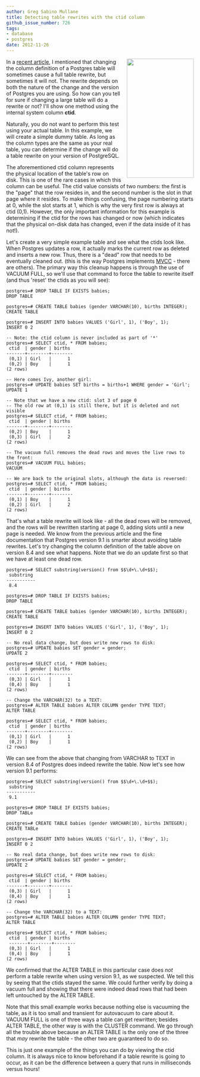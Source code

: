 ```yaml
---
author: Greg Sabino Mullane
title: Detecting table rewrites with the ctid column
github_issue_number: 726
tags:
- database
- postgres
date: 2012-11-26
---
```




<div class="separator" style="clear: both; text-align: center;"><a href="/blog/2012/11/detecting-table-rewrites-with-ctid/image-0-big.jpeg" imageanchor="1" style="clear:right; float:right; margin-left:1em; margin-bottom:1em"><img border="0" height="320" src="/blog/2012/11/detecting-table-rewrites-with-ctid/image-0.jpeg" width="180"/></a></div>

 

In a  [recent article](/blog/2012/11/postgres-alter-column-problems-and), I mentioned that changing the column definition of a  Postgres table will sometimes cause a full table rewrite, but sometimes  it will not. The rewrite depends on both the nature of the change and the  version of Postgres you are using. So how can you tell for sure if changing  a large table will do a rewrite or not? I'll show one method using the internal system column **ctid**. 

Naturally, you do not want to perform this test using your actual table.  In this example, we will create a simple dummy table. As long as the  column types are the same as your real table, you can determine if the  change will do a table rewrite on your version of PostgreSQL.

The aforementioned ctid column represents the physical location of the  table's row on disk. This is one of the rare cases in which this  column can be useful. The ctid value consists of two numbers: the first is  the "page" that the row resides in, and the second number is the slot in  that page where it resides. To make things confusing, the page numbering  starts at 0, while the slot starts at 1, which is why the very first row  is always at ctid (0,1). However, the only important information for this  example is determining if the ctid for the rows has changed or now (which  indicates that the physical on-disk data has changed, even if the data  inside of it has not!).

Let's create a very simple example table and see what the  ctids look like. When Postgres updates a row, it actually marks the  current row as deleted and inserts a new row. Thus, there is a "dead"  row that needs to be eventually cleaned out. (this is the way Postgres  implements  [MVCC](http://en.wikipedia.org/wiki/Multiversion_concurrency_control) - there are others). The primary way this cleanup  happens is through the use of VACUUM FULL, so we'll use that command to force  the table to rewrite itself (and thus 'reset' the ctids as you will see): 

```
postgres=# DROP TABLE IF EXISTS babies;
DROP TABLE

postgres=# CREATE TABLE babies (gender VARCHAR(10), births INTEGER);
CREATE TABLE

postgres=# INSERT INTO babies VALUES ('Girl', 1), ('Boy', 1);
INSERT 0 2

-- Note: the ctid column is never included as part of '*'
postgres=# SELECT ctid, * FROM babies;
 ctid  | gender | births 
-------+--------+--------
 (0,1) | Girl   |      1
 (0,2) | Boy    |      1
(2 rows)

-- Here comes Ivy, another girl:
postgres=# UPDATE babies SET births = births+1 WHERE gender = 'Girl';
UPDATE 1

-- Note that we have a new ctid: slot 3 of page 0
-- The old row at (0,1) is still there, but it is deleted and not visible
postgres=# SELECT ctid, * FROM babies;
 ctid  | gender | births 
-------+--------+--------
 (0,2) | Boy    |      1
 (0,3) | Girl   |      2
(2 rows)

-- The vacuum full removes the dead rows and moves the live rows to the front:
postgres=# VACUUM FULL babies;
VACUUM

-- We are back to the original slots, although the data is reversed:
postgres=# SELECT ctid, * FROM babies;
 ctid  | gender | births 
-------+--------+--------
 (0,1) | Boy    |      1
 (0,2) | Girl   |      2
(2 rows)
```

That's what a table rewrite will look like - all the dead rows will be removed,  and the rows will be rewritten starting at page 0, adding slots until a new page is  needed. We know from the previous article and the fine documentation that Postgres  version 9.1 is smarter about avoiding table rewrites. Let's try changing the column  definition of the table above on version 8.4 and see what happens. Note that we do an  update first so that we have at least one dead row.

```
postgres=# SELECT substring(version() from $$\d+\.\d+$$);
 substring 
-----------
 8.4

postgres=# DROP TABLE IF EXISTS babies;
DROP TABLE

postgres=# CREATE TABLE babies (gender VARCHAR(10), births INTEGER);
CREATE TABLE

postgres=# INSERT INTO babies VALUES ('Girl', 1), ('Boy', 1);
INSERT 0 2

-- No real data change, but does write new rows to disk:
postgres=# UPDATE babies SET gender = gender;
UPDATE 2

postgres=# SELECT ctid, * FROM babies;
 ctid  | gender | births 
-------+--------+--------
 (0,3) | Girl   |      1
 (0,4) | Boy    |      1
(2 rows)

-- Change the VARCHAR(32) to a TEXT:
postgres=# ALTER TABLE babies ALTER COLUMN gender TYPE TEXT;
ALTER TABLE

postgres=# SELECT ctid, * FROM babies;
 ctid  | gender | births 
-------+--------+--------
 (0,1) | Girl   |      1
 (0,2) | Boy    |      1
(2 rows)
```

We can see from the above that changing from VARCHAR to TEXT in  version 8.4 of Postgres does indeed rewrite the table. Now let's see  how version 9.1 performs:

```
postgres=# SELECT substring(version() from $$\d+\.\d+$$);
 substring 
-----------
 9.1

postgres=# DROP TABLE IF EXISTS babies;
DROP TABLe

postgres=# CREATE TABLE babies (gender VARCHAR(10), births INTEGER);
CREATE TABLe

postgres=# INSERT INTO babies VALUES ('Girl', 1), ('Boy', 1);
INSERT 0 2

-- No real data change, but does write new rows to disk:
postgres=# UPDATE babies SET gender = gender;
UPDATE 2

postgres=# SELECT ctid, * FROM babies;
 ctid  | gender | births 
-------+--------+--------
 (0,3) | Girl   |      1
 (0,4) | Boy    |      1
(2 rows)

-- Change the VARCHAR(32) to a TEXT:
postgres=# ALTER TABLE babies ALTER COLUMN gender TYPE TEXT;
ALTER TABLE

postgres=# SELECT ctid, * FROM babies;
 ctid  | gender | births 
 -------+--------+--------
 (0,3) | Girl   |      1
 (0,4) | Boy    |      1
(2 rows)
```

We confirmed that the ALTER TABLE in this particular case does *not* perform  a table rewrite when using version 9.1, as we suspected. We tell this by seeing  that the ctids stayed the same. We could further verify by doing a vacuum full and  showing that there were indeed dead rows that had been left untouched by the  ALTER TABLE.

Note that this small example works because nothing else is vacuuming the table,  as it is too small and transient for autovacuum to care about it. VACUUM FULL is  one of three ways a table can get rewritten; besides ALTER TABLE, the other way  is with the CLUSTER command. We go through all the trouble above because an ALTER  TABLE is the only one of the three that *may* rewrite the table - the other two  are guaranteed to do so.

This is just one example of the things you can do by viewing the ctid column. It is always nice to know beforehand if a table rewrite is going to occur, as it can be the difference between a query that runs in milliseconds versus hours!



